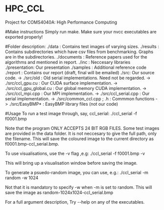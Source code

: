 # HPC_CCL
Project for COMS4040A: High Performance Computing

#Make instructions
Simply run make. Make sure your nvcc executables are exported properly!

#Folder description:
./data : Contains test images of varying sizes.
./results : Contains subdirectories which have csv files from benchmarking. Graphs are in the subdirectories.
./documents : Reference papers used for the algorithms and mentioned in report.
./inc : Neccesary libraries
./presentation: Our presentation
./samples : Additional reference code
./report : Contains our report (draft, final will be emailed)
./src: Our source code.
  -> ./src/old : Old serial implementations. Need not be regarded.
  -> ./src/ccl_gpu.cu : Our CUDA surface implementation.
  -> ./src/ccl_gpu_global.cu : Our global memory CUDA implementation.
  -> ./src/ccl_mpi.cpp : Our MPI implementation.
  -> ./src/ccl_serial.cpp : Our serial implementation.
  -> ./src/common_ccl.cpp ; .h : Commmon functions
  -> ./src/EasyBMP* : EasyBMP library files (not our code)

#Usage
To run a test image through, say, ccl_serial:
./ccl_serial -f f0001.bmp

Note that the program ONLY ACCEPTS 24 BIT RGB FILES. Some test images are provided in the data folder. It is not neccesary to give the full path, only the filename.
This will save the coloured image to the current directory as f0001.bmp-ccl_serial.bmp.

To use visualisations, use the -v flag ,e.g:
./ccl_serial -f f0001.bmp -v

This will bring up a visualisation window before saving the image.

To generate a psuedo-random image, you can use, e.g.:
./ccl_serial -m random -w 1024

Not that it is mandatory to specify -w when -m is set to random.
This will save the image as random-1024x1024-ccl_serial.bmp

For a full argument description, Try --help on any of the executables.
